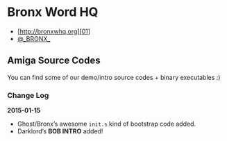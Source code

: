 # Bronx Word HQ

* [http://bronxwhq.org][01]
* [@\_BRONX\_][02]

## Amiga Source Codes

You can find some of our demo/intro source codes + binary executables :)

### Change Log

**2015-01-15**

* Ghost/Bronx’s awesome `init.s` kind of bootstrap code added.
* Darklord’s **BOB INTRO** added!

[01]: http://bronxwhq.org
[02]: https://twitter.com/_BRONX_